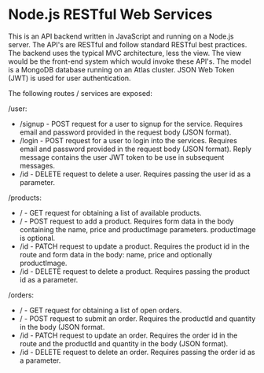 # Node.js RESTful Web Services

This is an API backend written in JavaScript and running on a Node.js server. The API's are RESTful and follow standard RESTful best practices. The backend uses the typical MVC architecture, less the view. The view would be the front-end system which would invoke these API's. The model is a MongoDB database running on an Atlas cluster. JSON Web Token (JWT) is used for user authentication.

The following routes / services are exposed:

/user:
- /signup - POST request for a user to signup for the service. Requires email and password provided in the request body (JSON format).
- /login - POST request for a user to login into the services. Requires email and password provided in the request body (JSON format). Reply message contains the user JWT token to be use in subsequent messages.
- /id - DELETE request to delete a user. Requires passing the user id as a parameter.

/products:
- / - GET request for obtaining a list of available products.
- / - POST request to add a product. Requires form data in the body containing the name, price and productImage parameters. productImage is optional.
- /id - PATCH request to update a product. Requires the product id in the route and form data in the body: name, price and optionally productImage.
- /id - DELETE request to delete a product. Requires passing the product id as a parameter.

/orders:
- / - GET request for obtaining a list of open orders.
- / - POST request to submit an order. Requires the productId and quantity in the body (JSON format.
- /id - PATCH request to update an order. Requires the order id in the route and the productId and quantity in the body (JSON format).
- /id - DELETE request to delete an order. Requires passing the order id as a parameter.